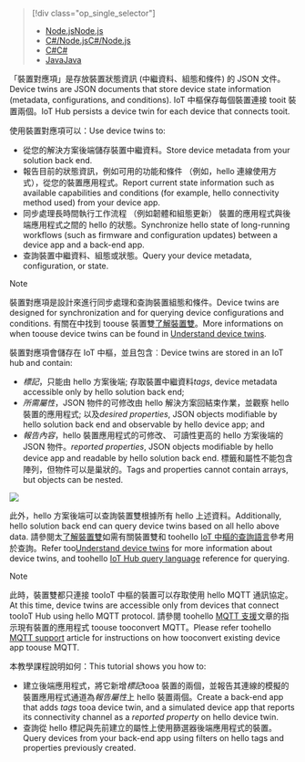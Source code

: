 > [!div class="op_single_selector"]
> * [<span data-ttu-id="a4e44-101">Node.js</span><span class="sxs-lookup"><span data-stu-id="a4e44-101">Node.js</span></span>](../articles/iot-hub/iot-hub-node-node-twin-getstarted.md)
> * [<span data-ttu-id="a4e44-102">C#/Node.js</span><span class="sxs-lookup"><span data-stu-id="a4e44-102">C#/Node.js</span></span>](../articles/iot-hub/iot-hub-csharp-node-twin-getstarted.md)
> * [<span data-ttu-id="a4e44-103">C#</span><span class="sxs-lookup"><span data-stu-id="a4e44-103">C#</span></span>](../articles/iot-hub/iot-hub-csharp-csharp-twin-getstarted.md)
> * [<span data-ttu-id="a4e44-104">Java</span><span class="sxs-lookup"><span data-stu-id="a4e44-104">Java</span></span>](../articles/iot-hub/iot-hub-java-java-twin-getstarted.md)

<span data-ttu-id="a4e44-105">「裝置對應項」是存放裝置狀態資訊 (中繼資料、組態和條件) 的 JSON 文件。</span><span class="sxs-lookup"><span data-stu-id="a4e44-105">Device twins are JSON documents that store device state information (metadata, configurations, and conditions).</span></span> <span data-ttu-id="a4e44-106">IoT 中樞保存每個裝置連接 tooit 裝置兩個。</span><span class="sxs-lookup"><span data-stu-id="a4e44-106">IoT Hub persists a device twin for each device that connects tooit.</span></span>

<span data-ttu-id="a4e44-107">使用裝置對應項可以：</span><span class="sxs-lookup"><span data-stu-id="a4e44-107">Use device twins to:</span></span>

* <span data-ttu-id="a4e44-108">從您的解決方案後端儲存裝置中繼資料。</span><span class="sxs-lookup"><span data-stu-id="a4e44-108">Store device metadata from your solution back end.</span></span>
* <span data-ttu-id="a4e44-109">報告目前的狀態資訊，例如可用的功能和條件 （例如，hello 連線使用方式），從您的裝置應用程式。</span><span class="sxs-lookup"><span data-stu-id="a4e44-109">Report current state information such as available capabilities and conditions (for example, hello connectivity method used) from your device app.</span></span>
* <span data-ttu-id="a4e44-110">同步處理長時間執行工作流程 （例如韌體和組態更新） 裝置的應用程式與後端應用程式之間的 hello 的狀態。</span><span class="sxs-lookup"><span data-stu-id="a4e44-110">Synchronize hello state of long-running workflows (such as firmware and configuration updates) between a device app and a back-end app.</span></span>
* <span data-ttu-id="a4e44-111">查詢裝置中繼資料、組態或狀態。</span><span class="sxs-lookup"><span data-stu-id="a4e44-111">Query your device metadata, configuration, or state.</span></span>

> [!NOTE]
> <span data-ttu-id="a4e44-112">裝置對應項是設計來進行同步處理和查詢裝置組態和條件。</span><span class="sxs-lookup"><span data-stu-id="a4e44-112">Device twins are designed for synchronization and for querying device configurations and conditions.</span></span> <span data-ttu-id="a4e44-113">有關在中找到 toouse 裝置雙[了解裝置雙][lnk-twins]。</span><span class="sxs-lookup"><span data-stu-id="a4e44-113">More informations on when toouse device twins can be found in [Understand device twins][lnk-twins].</span></span>

<span data-ttu-id="a4e44-114">裝置對應項會儲存在 IoT 中樞，並且包含︰</span><span class="sxs-lookup"><span data-stu-id="a4e44-114">Device twins are stored in an IoT hub and contain:</span></span>

* <span data-ttu-id="a4e44-115">*標記*，只能由 hello 方案後端; 存取裝置中繼資料</span><span class="sxs-lookup"><span data-stu-id="a4e44-115">*tags*, device metadata accessible only by hello solution back end;</span></span>
* <span data-ttu-id="a4e44-116">*所需屬性*，JSON 物件的可修改由 hello 解決方案回結束作業，並觀察 hello 裝置的應用程式; 以及</span><span class="sxs-lookup"><span data-stu-id="a4e44-116">*desired properties*, JSON objects modifiable by hello solution back end and observable by hello device app; and</span></span>
* <span data-ttu-id="a4e44-117">*報告內容*，hello 裝置應用程式的可修改、 可讀性更高的 hello 方案後端的 JSON 物件。</span><span class="sxs-lookup"><span data-stu-id="a4e44-117">*reported properties*, JSON objects modifiable by hello device app and readable by hello solution back end.</span></span> <span data-ttu-id="a4e44-118">標籤和屬性不能包含陣列，但物件可以是巢狀的。</span><span class="sxs-lookup"><span data-stu-id="a4e44-118">Tags and properties cannot contain arrays, but objects can be nested.</span></span>

![][img-twin]

<span data-ttu-id="a4e44-119">此外，hello 方案後端可以查詢裝置雙根據所有 hello 上述資料。</span><span class="sxs-lookup"><span data-stu-id="a4e44-119">Additionally, hello solution back end can query device twins based on all hello above data.</span></span>
<span data-ttu-id="a4e44-120">請參閱太[了解裝置雙][ lnk-twins]如需有關裝置雙和 toohello [IoT 中樞的查詢語言][ lnk-query]參考用於查詢。</span><span class="sxs-lookup"><span data-stu-id="a4e44-120">Refer too[Understand device twins][lnk-twins] for more information about device twins, and toohello [IoT Hub query language][lnk-query] reference for querying.</span></span>

> [!NOTE]
> <span data-ttu-id="a4e44-121">此時，裝置雙都只連接 tooIoT 中樞的裝置可以存取使用 hello MQTT 通訊協定。</span><span class="sxs-lookup"><span data-stu-id="a4e44-121">At this time, device twins are accessible only from devices that connect tooIoT Hub using hello MQTT protocol.</span></span> <span data-ttu-id="a4e44-122">請參閱 toohello [MQTT 支援][ lnk-devguide-mqtt]文章的指示現有裝置的應用程式 toouse tooconvert MQTT。</span><span class="sxs-lookup"><span data-stu-id="a4e44-122">Please refer toohello [MQTT support][lnk-devguide-mqtt] article for instructions on how tooconvert existing device app toouse MQTT.</span></span>

<span data-ttu-id="a4e44-123">本教學課程說明如何：</span><span class="sxs-lookup"><span data-stu-id="a4e44-123">This tutorial shows you how to:</span></span>

* <span data-ttu-id="a4e44-124">建立後端應用程式，將它新增*標記*tooa 裝置的兩個，並報告其連線的模擬的裝置應用程式通道為*報告屬性*上 hello 裝置兩個。</span><span class="sxs-lookup"><span data-stu-id="a4e44-124">Create a back-end app that adds *tags* tooa device twin, and a simulated device app that reports its connectivity channel as a *reported property* on hello device twin.</span></span>
* <span data-ttu-id="a4e44-125">查詢從 hello 標記與先前建立的屬性上使用篩選器後端應用程式的裝置。</span><span class="sxs-lookup"><span data-stu-id="a4e44-125">Query devices from your back-end app using filters on hello tags and properties previously created.</span></span>

<!-- images -->
[img-twin]: media/iot-hub-selector-twin-get-started/twin.png

<!-- links -->
[lnk-query]: ../articles/iot-hub/iot-hub-devguide-query-language.md
[lnk-twins]: ../articles/iot-hub/iot-hub-devguide-device-twins.md
[lnk-d2c]: ../articles/iot-hub/iot-hub-devguide-messaging.md#device-to-cloud-messages
[lnk-methods]: ../articles/iot-hub/iot-hub-devguide-direct-methods.md
[lnk-devguide-mqtt]: ../articles/iot-hub/iot-hub-mqtt-support.md